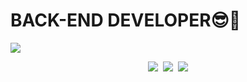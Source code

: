 <p align="center">
   <h1>BACK-END DEVELOPER😎🧠</h1>
   <img src="https://backend.artreview.com/wp-content/uploads/2021/03/new32590076658_4e61585bb5_o.jpg">
</p>

<div align="center">
   <a href="https://www.instagram.com/x_xxi_lkj/" target="_blank" style="backgroundColor : pink"><img src="https://img.shields.io/badge/Instagram-link-E4405F?style=for-the-badge&logo=Instagram&logoColor=purple&link=https://www.instagram.com/x_xxi_lkj/"/></a>&nbsp
   <a href="https://phillnam.tistory.com" target="_blank"><img src="https://img.shields.io/badge/Tistory-link-E4405F?style=for-the-badge&logo=Tistory&logoColor=black&link=https://phillnam.tistory.com"/></a>&nbsp
<a href="https://github.com/leekyukin"><img src="https://hits.seeyoufarm.com/api/count/incr/badge.svg?url=https%3A%2F%2Fgithub.com%2Fleekyukin&count_bg=%23000000&title_bg=%23000000&icon=github.svg&icon_color=%23E7E7E7&title=GitHub&edge_flat=false)"/></a>
</div> 
